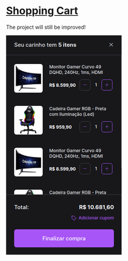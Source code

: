 # [Shopping Cart](https://liarleycodie.github.io/Shopping-cart/)

The project will still be improved!

![Preview](preview.png)
